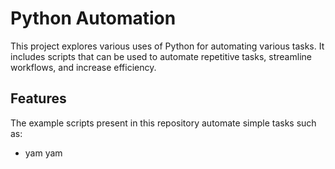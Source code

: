 # Python Automation

This project explores various uses of Python for automating various tasks. It includes scripts that can be used to automate repetitive tasks, streamline workflows, and increase efficiency.

## Features

The example scripts present in this repository automate simple tasks such as:

- yam yam
